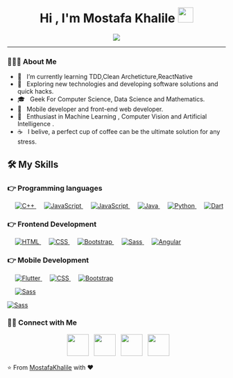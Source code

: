 # <h1 align="center">Hi , I'm Mostafa Khalile <img src="https://media.giphy.com/media/hvRJCLFzcasrR4ia7z/giphy.gif" width="35"></h1>
<p align="center">
  <a href="https://github.com/DenverCoder1/readme-typing-svg"><img src="https://readme-typing-svg.herokuapp.com?lines=Software+Mobile+Developer;DS%20|%20AI%20|%20ML%20Enthusiast;A%20Science%20Geek;Always%20learning%20new%20things&center=true&width=500&height=50"></a>
</p>
<hr/>


<h3> 👨🏻‍💻 About Me </h3>

- 🔭 &nbsp; I’m currently learning TDD,Clean Archeticture,ReactNative
- 🤔 &nbsp; Exploring new technologies and developing software solutions and quick hacks.
- 🎓 &nbsp; Geek For Computer Science, Data Science and Mathematics.
- 💼 &nbsp; Mobile developer and front-end web developer.
- 🌱 &nbsp; Enthusiast in Machine Learning , Computer Vision and Artificial Intelligence .
- ☕ &nbsp; I belive, a perfect cup of coffee can be the ultimate solution for any stress. 



## 🛠️ My Skills

### 👉 Programming languages

<p align="left"> 
  &emsp; 
  <a href="https://www.w3schools.com/cpp/" target="_blank"> 
    <img alt="C++" src="https://img.shields.io/badge/C%2B%2B-00599C?style=for-the-badge&logo=c%2B%2B&logoColor=white">
  </a> 
  &emsp;
  <a href="https://developer.mozilla.org/en-US/docs/Web/JavaScript" target="_blank"> 
     <img alt="JavaScript" src="https://img.shields.io/badge/JavaScript-F7DF1E?style=for-the-badge&logo=javascript&logoColor=black">
   </a>
   &emsp;
  <a href="https://developer.mozilla.org/en-US/docs/Web/JavaScript" target="_blank"> 
     <img alt="JavaScript" src="https://img.shields.io/badge/TypeScript-007ACC?style=for-the-badge&logo=typescript&logoColor=white">
   </a>
  &emsp;
  <a href="https://www.java.com" target="_blank"> 
    <img alt="Java" src="https://img.shields.io/badge/Java-ED8B00?style=for-the-badge&logo=java&logoColor=white">
  </a>
  &emsp;
   <a href="https://www.python.org" target="_blank">
    <img alt="Python" src="https://img.shields.io/badge/Python-14354C?style=for-the-badge&logo=python&logoColor=white">
  </a>
  &emsp;

  <a href="https://dart.dev/">
    <img alt="Dart" src="https://img.shields.io/badge/Dart-0175C2?style=for-the-badge&logo=dart&logoColor=white"/>
  </a>
  
</p>

### 👉 Frontend Development
<p align="left"> 
  &emsp; 
  <a href="https://www.w3.org/html/" target="_blank"> 
   <img alt="HTML" src="https://img.shields.io/badge/HTML-239120?style=for-the-badge&logo=html5&logoColor=white">
  </a>   
  &emsp;
  <a href="https://www.w3schools.com/css/" target="_blank">
    <img alt="CSS" src="https://img.shields.io/badge/CSS3-1572B6?style=for-the-badge&logo=css3&logoColor=white">
  </a> 
   &emsp;
  <a href="https://getbootstrap.com" target="_blank"> 
    <img alt="Bootstrap" src="https://img.shields.io/badge/Bootstrap-563D7C?style=for-the-badge&logo=bootstrap&logoColor=white"/>
  </a>
   &emsp;
  <a href="https://sass-lang.com/" target="_blank"> 
    <img alt="Sass" src="https://img.shields.io/badge/Sass-CC6699?style=for-the-badge&logo=sass&logoColor=white"/>
  </a>
   &emsp;
  <a href="https://angular.io/" target="_blank"> 
    <img alt="Angular" src="https://img.shields.io/badge/Angular-DD0031?style=for-the-badge&logo=angular&logoColor=white"/>
  </a>
</p>


### 👉 Mobile Development 

<p align="left"> 
  &emsp; 
  <a href="#" target="_blank"> 
   <img alt="Flutter" src="https://img.shields.io/badge/Flutter-02569B?style=for-the-badge&logo=flutter&logoColor=white">
  </a>   
  &emsp;
  <a href="#" target="_blank">
    <img alt="CSS" src="https://img.shields.io/badge/Android-3DDC84?style=for-the-badge&logo=android&logoColor=white">
  </a> 
   &emsp;
<a href="https://getbootstrap.com" target="_blank"> 
    <img alt="Bootstrap" src="https://img.shields.io/badge/iOS-000000?style=for-the-badge&logo=ios&logoColor=white"/>
  </a>
  </p>
  
 <section>
  <p>
  &emsp;
  <a href="https://getbootstrap.com" target="_blank"> 
    <img alt="Sass" src="https://github-readme-stats.vercel.app/api/top-langs/?username=MostafaKhalile&theme=blue-green"/>
  </a></p>
  <p>
  <a href="https://getbootstrap.com" target="_blank"> 
    <img alt="Sass" src="https://github-readme-stats.vercel.app/api?username=MostafaKhalile&theme=blue-green"/>
  </a>
  </p>
  </section>

<h3> 🤝🏻 Connect with Me </h3>

<p align="center">
&nbsp; <a href="https://twitter.com/Mostafa_khalile" target="_blank" rel="noopener noreferrer"><img src="https://img.icons8.com/plasticine/100/000000/twitter.png" width="50" /></a>  
&nbsp; <a href="https://www.instagram.com/mostafa_khalile/" target="_blank" rel="noopener noreferrer"><img src="https://img.icons8.com/plasticine/100/000000/instagram-new.png" width="50" /></a>  
&nbsp; <a href="https://www.linkedin.com/in/mostafa-khalile/" target="_blank" rel="noopener noreferrer"><img src="https://img.icons8.com/plasticine/100/000000/linkedin.png" width="50" /></a>
&nbsp; <a href="mailto:mostafa.khalile.aboheaba@gmail.com" target="_blank" rel="noopener noreferrer"><img src="https://img.icons8.com/plasticine/100/000000/gmail.png"  width="50" /></a>
</p>

⭐️ From [MostafaKhalile](https://github.com/MostafaKhalile) with ❤

